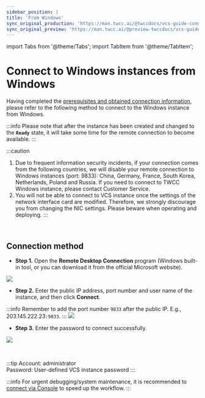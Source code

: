 ```yaml
---
sidebar_position: 1
title: 'From Windows'
sync_original_production: 'https://man.twcc.ai/@twccdocs/vcs-guide-connect-to-windows-from-windows-en' 
sync_original_preview: 'https://man.twcc.ai/@preview-twccdocs/vcs-guide-connect-to-windows-from-windows-en'
---
```


import Tabs from '@theme/Tabs';
import TabItem from '@theme/TabItem';

# Connect to Windows instances from Windows

Having completed the [prerequisites and obtained connection information](https://man.twcc.vip/en/docs/vcs/user-guides/connection/prerequisites), please refer to the following method to connect to the Windows instance from Windows.

:::info
Please note that after the instance has been created and changed to the **`Ready`** state, it will take some time for the remote connection to become available.
:::

:::caution
1. Due to frequent information security incidents, if your connection comes from the following countries, we will disable your remote connection to Windows instances (port: 9833): China, Germany, France, South Korea, Netherlands, Poland and Russia. If you need to connect to TWCC Windows instance, please contact Customer Service.
2. You will not be able to connect to VCS instance once the settings of the network interface card are modified. Therefore, we strongly discourage you from changing the NIC settings. Please beware when operating and deploying.
:::

<br/>

## Connection method

- **Step 1.** Open the **Remote Desktop Connection** program (Windows built-in tool, or you can download it from the official Microsoft website).

![](https://cos.twcc.ai/SYS-MANUAL/uploads/upload_684a5e256e0fa4a4941d16eec10433e6.png)

- **Step 2.** Enter the public IP address, port number and user name of the instance, and then click **Connect**.
    
:::info
Remember to add the port number `9833` after the public IP. E.g., 203.145.222.23`:9833`.
:::
![](https://cos.twcc.ai/SYS-MANUAL/uploads/upload_b1373c3c43427837667e57a967250fc0.png)

- **Step 3.** Enter the password to connect successfully.

![](https://cos.twcc.ai/SYS-MANUAL/uploads/upload_85a08f020c91828bcd92f5d2800af23a.png)

<br/>

:::tip
Account: administrator<br/>
Password: User-defined VCS instance password
:::

:::info
For urgent debugging/system maintenance, it is recommended to [<ins>connect via Console</ins>](https://man.twcc.vip/en/docs/vcs/user-guides/management-and-monitoring/console) to speed up the workflow.
:::